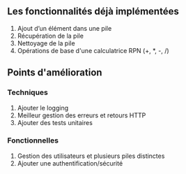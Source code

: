 ## Les fonctionnalités déjà implémentées
1. Ajout d’un élément dans une pile
2. Récupération de la pile
3. Nettoyage de la pile
4. Opérations de base d'une calculatrice RPN (+, *, -, /)

## Points d'amélioration
### Techniques
1. Ajouter le logging
2. Meilleur gestion des erreurs et retours HTTP 
3. Ajouter des tests unitaires

### Fonctionnelles

1. Gestion des utilisateurs et plusieurs piles distinctes
2. Ajouter une authentification/sécurité

